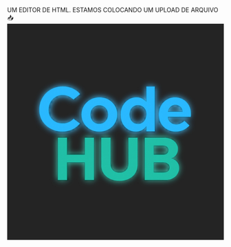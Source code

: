 UM EDITOR DE HTML. ESTAMOS COLOCANDO UM UPLOAD DE ARQUIVO 
📥
![Minha foto](./InShot_20250807_112151490.jpg)
